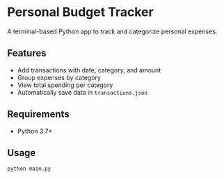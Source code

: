 # Personal Budget Tracker

A terminal-based Python app to track and categorize personal expenses.

## Features

- Add transactions with date, category, and amount
- Group expenses by category
- View total spending per category
- Automatically save data in `transactions.json`

## Requirements

- Python 3.7+

## Usage

```bash
python main.py

